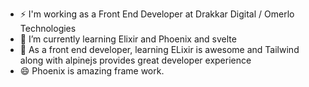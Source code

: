 

<!--
**kanwargill1992/kanwargill1992** is a ✨ _special_ ✨ repository because its `README.md` (this file) appears on your GitHub profile.

- 🌱 I’m currently learning ...
- 👯 I’m looking to collaborate on ...
- 🤔 I’m looking for help with ...
- 💬 Ask me about ...
- 📫 How to reach me: ...
- 😄 Pronouns: ...
- ⚡ Fun fact: ...
-->
- ⚡ I'm working as a Front End Developer at Drakkar Digital / Omerlo Technologies
- 🌱 I’m currently learning Elixir and Phoenix and svelte
- 🤔 As a front end developer, learning ELixir is awesome and Tailwind along with alpinejs provides great developer experience
- 😄 Phoenix is amazing frame work.


